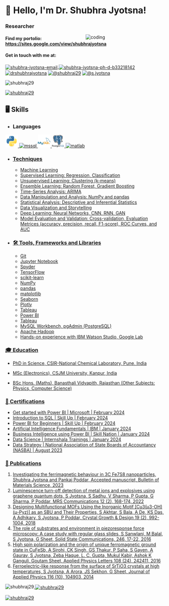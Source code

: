 <h1 align="left">👋 Hello, I'm Dr. Shubhra Jyotsna!</h1>
<h3 align="left">Researcher</h3>


<img align="right" alt="coding" width="250" src="[https://cdn.dribbble.com/users/17707/screenshots/2413754/rrr.gif](https://www.google.com/url?sa=i&url=https%3A%2F%2Fin.pinterest.com%2Fpin%2F463518986648384051%2F&psig=AOvVaw3dBvHsh7yVSv8EGp1pCnWB&ust=1713079688266000&source=images&cd=vfe&opi=89978449&ved=0CBEQjRxqFwoTCNi-4KjVvoUDFQAAAAAdAAAAABAJ)"> </a>

#### Find my portolio: https://sites.google.com/view/shubhrajyotsna

#### Get in touch with me at:

  <a href="https://shubhra.jyotsna@outlook.com" target="blank"><img align="center" src="https://upload.wikimedia.org/wikipedia/commons/thumb/d/df/Microsoft_Office_Outlook_%282018%E2%80%93present%29.svg/2203px-Microsoft_Office_Outlook_%282018%E2%80%93present%29.svg.png" alt="shubhra-jyotsna-email" height="30" width="40" /> 
</a> <a href="https://linkedin.com/in/shubhra-jyotsna-ph-d-b33218142" target="blank"><img align="center" src="https://www.logo.wine/a/logo/LinkedIn/LinkedIn-Icon-Logo.wine.svg" alt="shubhra-jyotsna-ph-d-b33218142" height="50" width="60" /></a>
<a href="https://kaggle.com/drshubhrajyotsna" target="blank"><img align="center" src="https://raw.githubusercontent.com/rahuldkjain/github-profile-readme-generator/master/src/images/icons/Social/kaggle.svg" alt="drshubhrajyotsna" height="30" width="40" /></a>
<a href="https://twitter.com/@shubhraj29" target="blank"><img align="center" src="https://raw.githubusercontent.com/rahuldkjain/github-profile-readme-generator/master/src/images/icons/Social/twitter.svg" alt="@shubhraj29" height="30" width="40" /></a>
<a href="https://medium.com/@s.jyotsna" target="blank"><img align="center" src="https://raw.githubusercontent.com/rahuldkjain/github-profile-readme-generator/master/src/images/icons/Social/medium.svg" alt="@s.jyotsna" height="40" width="40" /></a>
</p>

<p align="left">

<p align="left"> <img src="https://komarev.com/ghpvc/?username=shubhraj29&label=Profile%20views&color=0e75b6&style=flat" alt="shubhraj29" /> </p>

<p align="left"> <a href="https://github.com/ryo-ma/github-profile-trophy"><img src="https://github-profile-trophy.vercel.app/?username=shubhraj29" alt="shubhraj29" /></a> </p>

## :desktop_computer: Skills

- ### Languages

<p align="left"> </a> <a href="https://www.python.org" target="_blank" rel="noreferrer"> <img src="https://raw.githubusercontent.com/devicons/devicon/master/icons/python/python-original.svg" alt="python" width="40" height="40"/> </a> <a href="https://www.microsoft.com/en-us/sql-server" target="_blank" rel="noreferrer"> <img src="https://www.svgrepo.com/show/303229/microsoft-sql-server-logo.svg" alt="mssql" width="40" height="40"/> </a> <a href="https://www.mysql.com/" target="_blank" rel="noreferrer"> <img src="https://raw.githubusercontent.com/devicons/devicon/master/icons/mysql/mysql-original-wordmark.svg" alt="mysql" width="40" height="40"/> </a> <a href="https://www.postgresql.org" target="_blank" rel="noreferrer"> <img src="https://raw.githubusercontent.com/devicons/devicon/master/icons/postgresql/postgresql-original-wordmark.svg" alt="postgresql" width="40" height="40"/> </a> <a href="https://www.mathworks.com/" target="_blank" rel="noreferrer"> <img src="https://upload.wikimedia.org/wikipedia/commons/2/21/Matlab_Logo.png" alt="matlab" width="40" height="40"/>  

* ### Techniques
   - Machine Learning
   - Supervised Learning: Regression, Classification
   - Unsupervised Learning: Clustering (k-means)
   - Ensemble Learning: Random Forest, Gradient Boosting
   - Time-Series Analysis: ARIMA
   - Data Manipulation and Analysis: NumPy and pandas
   - Statistical Analysis: Descriptive and Inferential Statistics
   - Data Visualization and Storytelling
   - Deep Learning: Neural Networks, CNN, RNN, GAN
   - Model Evaluation and Validation: Cross-validation, Evaluation Metrices (accuracy, precision, recall, F1-score), ROC Curves, and AUC
 
- ### 🛠️ Tools, Frameworks and Libraries
   - Git
   - Jupyter Notebook
   - Spyder
   - TensorFlow
   - scikit-learn
   - NumPy
   - pandas
   - matplotlib
   - Seaborn
   - Plotly
   - Tableau
   - Power BI
   - Tableau
   - MySQL Workbench, pgAdmin (PostgreSQL)
   - Apache Hadoop
   - Hands-on experience with IBM Watson Studio, Google Lab


### 🎓 Education 
- PhD in Science, CSIR-National Chemical Laboratory, Pune, India
* MSc (Electronics), CSJM University, Kanpur, India
+ BSc Hons. (Maths), Banasthali Vidyapith, Rajasthan (Other Subjects: Physics, Computer Science)

### :scroll: Certifications
- Get started with Power BI | Microsoft | February 2024
- Introduction to SQL | Skill Up | February 2024
- Power BI for Beginners | Skill Up | February 2024
- Artificial Intelligence Fundamentals | IBM | January 2024
- Business Intelligence using Power BI | Skill Nation | January 2024
- Data Science | Internshala Trainings | January 2024
- Data Strategy | National Association of State Boards of Accountancy (NASBA) | August 2023

### :page_facing_up: Publications
1. Investigating the ferrimagnetic behaviour in 3C Fe7S8 nanoparticles, Shubhra Jyotsna and Pankaj Poddar, Accepted manuscript, Bulletin of Materials Science, 2023
2. Luminescence turn-off detection of metal ions and explosives using graphene quantum dots, S Jyotsna, S Sadhu, V Sharma, P Gupta, G Sharma, P Poddar, MRS Communications 12 (2), 168-174, 2022
3. Designing Multifunctional MOFs Using the Inorganic Motif [Cu3(μ3-OH)(μ-Pyz)] as an SBU and Their Properties, S Akhtar, S Bala, A De, KS Das, A Adhikary, S Jyotsna, P Poddar, Crystal Growth & Design 19 (2), 992-1004, 2018
4. The role of substrates and environment in piezoresponse force microscopy: A case study with regular glass slides, S Sanwlani, M Balal, S Jyotsna, G Sheet, Solid State Communications, 246, 17-22, 2016
5. High spin polarization and the origin of unique ferromagnetic ground state in CuFeSb, A Sirohi, CK Singh, GS Thakur, P Saha, S Gayen, A Gaurav, S Jyotsna, Zeba Haque, L. C. Gupta, Mukul Kabir, Ashok K Ganguli, Goutam Sheet, Applied Physics Letters 108 (24), 242411, 2016
6. Ferroelectric-like response from the surface of SrTiO3 crystals at high temperatures, S Jyotsna, A Arora, JS Sekhon, G Sheet, Journal of Applied Physics 116 (10), 104903, 2014
  

<p><img align="left" src="https://github-readme-stats.vercel.app/api/top-langs?username=shubhraj29&show_icons=true&locale=en&layout=compact" alt="shubhraj29" /></p>

<p>&nbsp;<img align="center" src="https://github-readme-stats.vercel.app/api?username=shubhraj29&show_icons=true&locale=en" alt="shubhraj29" /></p>

<p><img align="center" src="https://github-readme-streak-stats.herokuapp.com/?user=shubhraj29&" alt="shubhraj29" /></p>
